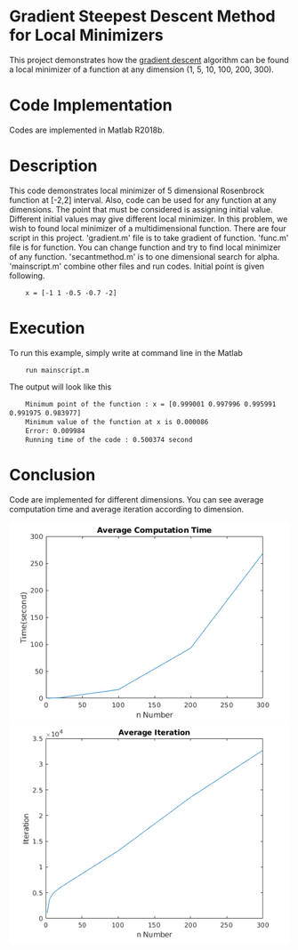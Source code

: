 # Gradient Steepest Descent Method for Local Minimizers
This project demonstrates how the [gradient descent](https://en.wikipedia.org/wiki/Gradient_descent) algorithm can be found a local minimizer of a function at any dimension (1, 5, 10, 100, 200, 300).
# Code Implementation
Codes are implemented in Matlab R2018b.
# Description
This code demonstrates local minimizer of 5 dimensional Rosenbrock function at [-2,2] interval. Also, code can be used for any function at any dimensions. The point that must be considered is assigning initial value. Different initial values may give different local minimizer. In this problem, we wish to found local minimizer of a multidimensional function. There are four script in this project. 'gradient.m' file is to take gradient of function. 'func.m' file is for function. You can change function and try to find local minimizer of any function. 'secantmethod.m' is to one dimensional search for alpha. 'mainscript.m' combine other files and run codes.  Initial point is given following.
```   
    x = [-1 1 -0.5 -0.7 -2]
```
# Execution
To run this example, simply write at command line in the Matlab
```
	run mainscript.m
```
The output will look like this
```	
	Minimum point of the function : x = [0.999001 0.997996 0.995991 0.991975 0.983977]
	Minimum value of the function at x is 0.000086
	Error: 0.009984
	Running time of the code : 0.500374 second
```
# Conclusion
Code are implemented for different dimensions. You can see average computation time and average iteration according to dimension.

![Alt text](Plots/averagecomputation.png) 
![Alt text](Plots/averageiter.png)
